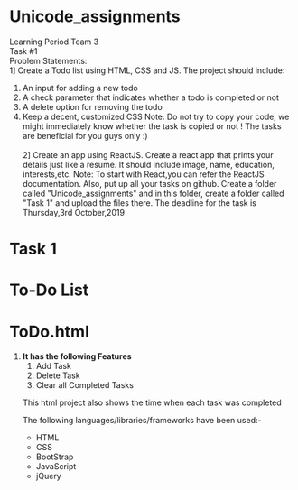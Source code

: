 # Unicode_assignments
Learning Period Team 3<br>
Task #1<br>
Problem Statements:<br>
1] Create a Todo list using HTML, CSS and JS.
The project should include:
1) An input for adding a new todo
2) A check parameter that indicates whether a todo is completed or not
3) A delete option for removing the todo
4) Keep a decent, customized CSS
Note: Do not try to copy your code, we might immediately know whether the task is copied or
not ! The tasks are beneficial for you guys only :)<br><br>
2] Create an app using ReactJS.
Create a react app that prints your details just like a resume. It should include image, name,
education, interests,etc.
Note: To start with React,you can refer the ReactJS documentation.
Also, put up all your tasks on github. Create a folder called "Unicode_assignments" and in this
folder, create a folder called "Task 1" and upload the files there.
The deadline for the task is Thursday,3rd October,2019



# Task 1
# To-Do List
<h1>ToDo.html</h1>
<ol>
	<li>
		<strong>It has the following Features</strong>
		<ol> 
			<li>Add Task</li>
			<li>Delete Task</li>
			<li>Clear all Completed Tasks</li>
		</ol>
	</li>
	<p>This html project also shows the time when each task was completed</p>
	The following languages/libraries/frameworks have been used:-
	<ul>
		<li>HTML</li>
		<li>CSS</li>
		<li>BootStrap</li>
		<li>JavaScript</li>
		<li>jQuery</li>
	</ul>
</ol>
